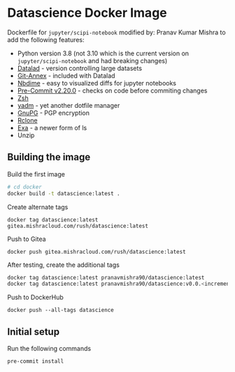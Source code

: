 # Datascience Docker Image

Dockerfile for `jupyter/scipi-notebook` modified by:
Pranav Kumar Mishra to add the following features:

- Python version 3.8 (not 3.10 which is the current version on `jupyter/scipi-notebook` and had breaking changes)
- [Datalad](https://github.com/datalad/datalad) - version controlling large datasets
- [Git-Annex](https://git-annex.branchable.com/) - included with Datalad
- [Nbdime](https://github.com/jupyter/nbdime) - easy to visualized diffs for jupyter notebooks
- [Pre-Commit v2.20.0](https://github.com/pre-commit/pre-commit) - checks on code before commiting changes
- [Zsh](https://www.zsh.org/)
- [yadm](https://github.com/TheLocehiliosan/yadm) - yet another dotfile manager
- [GnuPG](https://gnupg.org/) - PGP encryption
- [Rclone](https://github.com/rclone/rclone)
- [Exa](https://the.exa.website/) - a newer form of ls
- Unzip

## Building the image

Build the first image

```sh
# cd docker
docker build -t datascience:latest .
```

Create alternate tags
```
docker tag datascience:latest gitea.mishracloud.com/rush/datascience:latest
```


Push to Gitea
```
docker push gitea.mishracloud.com/rush/datascience:latest
```
After testing, create the additional tags


```sh
docker tag datascience:latest pranavmishra90/datascience:latest
docker tag datascience:latest pranavmishra90/datascience:v0.0.<increment number here>
```

Push to DockerHub
```
docker push --all-tags datascience
```

## Initial setup

Run the following commands

```
pre-commit install
